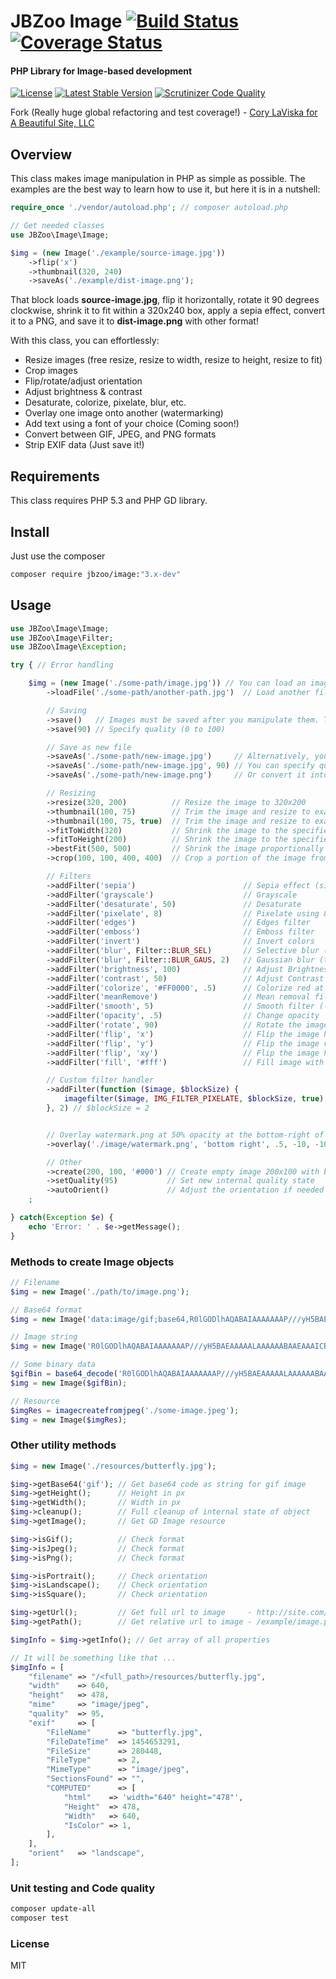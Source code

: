 # JBZoo Image  [![Build Status](https://travis-ci.org/JBZoo/Image.svg?branch=master)](https://travis-ci.org/JBZoo/Image)      [![Coverage Status](https://coveralls.io/repos/JBZoo/Image/badge.svg?branch=master&service=github)](https://coveralls.io/github/JBZoo/Image?branch=master)

#### PHP Library for Image-based development

[![License](https://poser.pugx.org/JBZoo/Image/license)](https://packagist.org/packages/JBZoo/Image) [![Latest Stable Version](https://poser.pugx.org/JBZoo/Image/v/stable)](https://packagist.org/packages/JBZoo/Image) [![Scrutinizer Code Quality](https://scrutinizer-ci.com/g/JBZoo/Image/badges/quality-score.png?b=master)](https://scrutinizer-ci.com/g/JBZoo/Image/?branch=master)


Fork (Really huge global refactoring and test coverage!) - [Cory LaViska for A Beautiful Site, LLC](http://www.abeautifulsite.net/)

Overview
--------

This class makes image manipulation in PHP as simple as possible. The examples are the best way to learn how to use it, but here it is in a nutshell:

```php
require_once './vendor/autoload.php'; // composer autoload.php

// Get needed classes
use JBZoo\Image\Image;

$img = (new Image('./example/source-image.jpg'))
    ->flip('x')
    ->thumbnail(320, 240)
    ->saveAs('./example/dist-image.png');
```

That block loads **source-image.jpg**, flip it horizontally, rotate it 90 degrees clockwise,
shrink it to fit within a 320x240 box, apply a sepia effect, convert it to a PNG, and save it to **dist-image.png** with other format!

With this class, you can effortlessly:
 * Resize images (free resize, resize to width, resize to height, resize to fit)
 * Crop images
 * Flip/rotate/adjust orientation
 * Adjust brightness & contrast
 * Desaturate, colorize, pixelate, blur, etc.
 * Overlay one image onto another (watermarking)
 * Add text using a font of your choice (Coming soon!)
 * Convert between GIF, JPEG, and PNG formats
 * Strip EXIF data (Just save it!)

Requirements
------------

This class requires PHP 5.3 and PHP GD library.

Install
--------
Just use the composer
```sh
composer require jbzoo/image:"3.x-dev"
```

Usage
-----

```php
use JBZoo\Image\Image;
use JBZoo\Image\Filter;
use JBZoo\Image\Exception;

try { // Error handling

    $img = (new Image('./some-path/image.jpg')) // You can load an image when you instantiate a new Image object
        ->loadFile('./some-path/another-path.jpg')  // Load another file (replace internal state)

        // Saving
        ->save()   // Images must be saved after you manipulate them. To save your changes to the original file.
        ->save(90) // Specify quality (0 to 100)

        // Save as new file
        ->saveAs('./some-path/new-image.jpg')     // Alternatively, you can specify a new filename
        ->saveAs('./some-path/new-image.jpg', 90) // You can specify quality as a second parameter in percents within range 0-100
        ->saveAs('./some-path/new-image.png')     // Or convert it into another format by extention (gif|jpeg|png)

        // Resizing
        ->resize(320, 200)          // Resize the image to 320x200
        ->thumbnail(100, 75)        // Trim the image and resize to exactly 100x75 (crop center if needed)
        ->thumbnail(100, 75, true)  // Trim the image and resize to exactly 100x75 and top offset is 0
        ->fitToWidth(320)           // Shrink the image to the specified width while maintaining proportion (width)
        ->fitToHeight(200)          // Shrink the image to the specified height while maintaining proportion (height)
        ->bestFit(500, 500)         // Shrink the image proportionally to fit inside a 500x500 box
        ->crop(100, 100, 400, 400)  // Crop a portion of the image from left, top, right, bottom

        // Filters
        ->addFilter('sepia')                        // Sepia effect (simulated)
        ->addFilter('grayscale')                    // Grayscale
        ->addFilter('desaturate', 50)               // Desaturate
        ->addFilter('pixelate', 8)                  // Pixelate using 8px blocks
        ->addFilter('edges')                        // Edges filter
        ->addFilter('emboss')                       // Emboss filter
        ->addFilter('invert')                       // Invert colors
        ->addFilter('blur', Filter::BLUR_SEL)       // Selective blur (one pass)
        ->addFilter('blur', Filter::BLUR_GAUS, 2)   // Gaussian blur (two passes)
        ->addFilter('brightness', 100)              // Adjust Brightness (-255 to 255)
        ->addFilter('contrast', 50)                 // Adjust Contrast (-100 to 100)
        ->addFilter('colorize', '#FF0000', .5)      // Colorize red at 50% opacity
        ->addFilter('meanRemove')                   // Mean removal filter
        ->addFilter('smooth', 5)                    // Smooth filter (-10 to 10)
        ->addFilter('opacity', .5)                  // Change opacity
        ->addFilter('rotate', 90)                   // Rotate the image 90 degrees clockwise
        ->addFilter('flip', 'x')                    // Flip the image horizontally
        ->addFilter('flip', 'y')                    // Flip the image vertically
        ->addFilter('flip', 'xy')                   // Flip the image horizontally and vertically
        ->addFilter('fill', '#fff')                 // Fill image with white color

        // Custom filter handler
        ->addFilter(function ($image, $blockSize) {
            imagefilter($image, IMG_FILTER_PIXELATE, $blockSize, true);
        }, 2) // $blockSize = 2


        // Overlay watermark.png at 50% opacity at the bottom-right of the image with a 10 pixel horz and vert margin
        ->overlay('./image/watermark.png', 'bottom right', .5, -10, -10)

        // Other
        ->create(200, 100, '#000') // Create empty image 200x100 with black background
        ->setQuality(95)           // Set new internal quality state
        ->autoOrient()             // Adjust the orientation if needed (physically rotates/flips the image based on its EXIF 'Orientation' property)
    ;

} catch(Exception $e) {
    echo 'Error: ' . $e->getMessage();
}

```

### Methods to create Image objects

```php
// Filename
$img = new Image('./path/to/image.png');

// Base64 format
$img = new Image('data:image/gif;base64,R0lGODlhAQABAIAAAAAAAP///yH5BAEAAAAALAAAAAABAAEAAAICRAEAOw==');

// Image string
$img = new Image('R0lGODlhAQABAIAAAAAAAP///yH5BAEAAAAALAAAAAABAAEAAAICRAEAOw==');

// Some binary data
$gifBin = base64_decode('R0lGODlhAQABAIAAAAAAAP///yH5BAEAAAAALAAAAAABAAEAAAICRAEAOw==');
$img = new Image($gifBin);

// Resource
$imgRes = imagecreatefromjpeg('./some-image.jpeg');
$img = new Image($imgRes);
```

### Other utility methods
```php
$img = new Image('./resources/butterfly.jpg');

$img->getBase64('gif'); // Get base64 code as string for gif image
$img->getHeight();      // Height in px
$img->getWidth();       // Width in px
$img->cleanup();        // Full cleanup of internal state of object
$img->getImage();       // Get GD Image resource

$img->isGif();          // Check format
$img->isJpeg();         // Check format
$img->isPng();          // Check format

$img->isPortrait();     // Check orientation
$img->isLandscape();    // Check orientation
$img->isSquare();       // Check orientation

$img->getUrl();         // Get full url to image     - http://site.com/example/image.png
$img->getPath();        // Get relative url to image - /example/image.png

$imgInfo = $img->getInfo(); // Get array of all properties

// It will be something like that ...
$imgInfo = [
    "filename" => "/<full_path>/resources/butterfly.jpg",
    "width"    => 640,
    "height"   => 478,
    "mime"     => "image/jpeg",
    "quality"  => 95,
    "exif"     => [
        "FileName"      => "butterfly.jpg",
        "FileDateTime"  => 1454653291,
        "FileSize"      => 280448,
        "FileType"      => 2,
        "MimeType"      => "image/jpeg",
        "SectionsFound" => "",
        "COMPUTED"      => [
            "html"    => 'width="640" height="478"',
            "Height"  => 478,
            "Width"   => 640,
            "IsColor" => 1,
        ],
    ],
    "orient"   => "landscape",
];
```


### Unit testing and Code quality

```sh
composer update-all
composer test
```


### License

MIT
